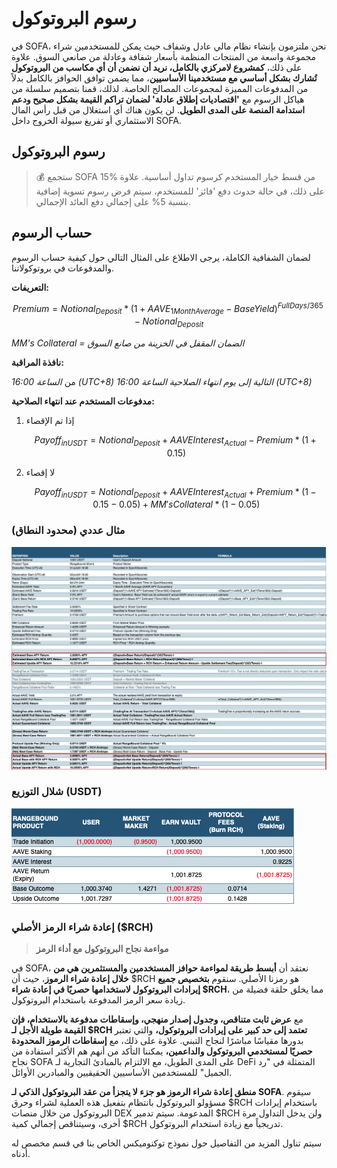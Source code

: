 # رسوم البروتوكول

في SOFA، نحن ملتزمون بإنشاء نظام مالي عادل وشفاف حيث يمكن للمستخدمين شراء مجموعة واسعة من المنتجات المنظمة بأسعار شفافة وعادلة من صانعي السوق. علاوة على ذلك، **كمشروع لامركزي بالكامل، نريد أن نضمن أن أي مكاسب من البروتوكول تُشارك بشكل أساسي مع مستخدمينا الأساسيين**، مما يضمن توافق الحوافز بالكامل بدلاً من المدفوعات المميزة لمجموعات المصالح الخاصة. لذلك، قمنا بتصميم سلسلة من هياكل الرسوم مع **'اقتصاديات إطلاق عادلة' لضمان تراكم القيمة بشكل صحيح ودعم استدامة المنصة على المدى الطويل**. لن يكون هناك أي استغلال من قبل رأس المال الاستثماري أو تفريغ سيولة الخروج داخل SOFA.

## رسوم البروتوكول

> 💰 ستجمع SOFA 15% من قسط خيار المستخدم كرسوم تداول أساسية. علاوة على ذلك، في حالة حدوث دفع 'فائز' للمستخدم، سيتم فرض رسوم تسوية إضافية بنسبة 5% على إجمالي دفع العائد الإجمالي.

## حساب الرسوم

لضمان الشفافية الكاملة، يرجى الاطلاع على المثال التالي حول كيفية حساب الرسوم والمدفوعات في بروتوكولاتنا.

**التعريفات:**

$$Premium = Notional_{Deposit} * (1 + AAVE_{1MonthAverage} - BaseYield)^{Full Days/365} - Notional_{Deposit}$$

_MM's Collateral = الضمان المقفل في الخزينة من صانع السوق_

**نافذة المراقبة:**

من _الساعة 16:00 (UTC+8) التالية إلى يوم انتهاء الصلاحية الساعة 16:00 (UTC+8)_

**مدفوعات المستخدم عند انتهاء الصلاحية:**

1. إذا تم الإقصاء

    $$Payoff_{inUSDT} = Notional_{Deposit} + AAVEInterest_{Actual} - Premium * (1 + 0.15)$$

2. لا إقصاء

    $$Payoff_{inUSDT} = Notional_{Deposit} + AAVEInterest_{Actual} + Premium * (1 - 0.15 - 0.05) + MM'sCollateral * (1 - 0.05)$$

### مثال عددي (محدود النطاق)

![](../../static/fees_formula.png)

### شلال التوزيع (USDT)

![](../../static/distribution_waterfall.png)

### إعادة شراء الرمز الأصلي ($RCH)

> **مواءمة نجاح البروتوكول مع أداء الرمز**

في SOFA، نعتقد أن **أبسط طريقة لمواءمة حوافز المستخدمين والمستثمرين هي من خلال إعادة شراء الرموز**، حيث أن $RCH هو رمزنا الأصلي. سنقوم **بتخصيص جميع إيرادات البروتوكول لاستخدامها حصريًا في إعادة شراء $RCH**، مما يخلق حلقة فضيلة من زيادة سعر الرمز المدفوعة باستخدام البروتوكول.

مع **عرض ثابت متناقص، وجدول إصدار منهجي، وإسقاطات مدفوعة بالاستخدام، فإن القيمة طويلة الأجل لـ $RCH تعتمد إلى حد كبير على إيرادات البروتوكول،** والتي تعتبر بدورها مقياسًا مباشرًا لنجاح التبني. علاوة على ذلك، مع **إسقاطات الرموز المحدودة حصريًا لمستخدمي البروتوكول والداعمين،** يمكننا التأكد من أنهم هم الأكثر استفادة من نجاح SOFA على المدى الطويل، مع الالتزام بالمبادئ التجارية لـ DeFi المتمثلة في "رد الجميل" للمستخدمين الأساسيين الحقيقيين والمبادرين الأوائل.

**منطق إعادة شراء الرموز هو جزء لا يتجزأ من عقد البروتوكول الذكي لـ SOFA**. سيقوم مسؤولو البروتوكول بانتظام بتفعيل هذه العملية لشراء وحرق $RCH باستخدام إيرادات البروتوكول من خلال منصات DEX المدعومة. سيتم تدمير $RCH ولن يدخل التداول مرة أخرى، وسيتناقص إجمالي كمية $RCH تدريجياً مع زيادة استخدام البروتوكول.

سيتم تناول المزيد من التفاصيل حول نموذج توكنوميكس الخاص بنا في قسم مخصص له أدناه.